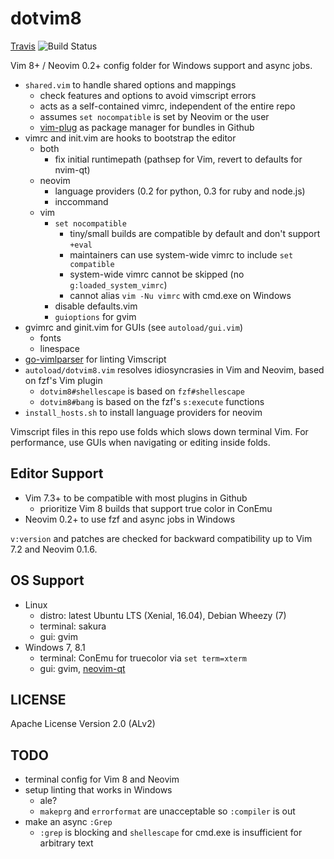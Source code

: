 # dotvim8

[Travis] ![Build Status][Travis-Status]

Vim 8+ / Neovim 0.2+ config folder for Windows support and async jobs.

- `shared.vim` to handle shared options and mappings
    - check features and options to avoid vimscript errors
    - acts as a self-contained vimrc, independent of the entire repo
    - assumes `set nocompatible` is set by Neovim or the user
    - [vim-plug] as package manager for bundles in Github
- vimrc and init.vim are hooks to bootstrap the editor
    - both
        - fix initial runtimepath (pathsep for Vim, revert to defaults for nvim-qt)
    - neovim
        - language providers (0.2 for python, 0.3 for ruby and node.js)
        - inccommand
    - vim
        - `set nocompatible`
            - tiny/small builds are compatible by default and don't support `+eval`
            - maintainers can use system-wide vimrc to include `set compatible`
            - system-wide vimrc cannot be skipped (no `g:loaded_system_vimrc`)
            - cannot alias `vim -Nu vimrc` with cmd.exe on Windows
        - disable defaults.vim
        - `guioptions` for gvim
- gvimrc and ginit.vim for GUIs (see `autoload/gui.vim`)
    - fonts
    - linespace
- [go-vimlparser] for linting Vimscript
- `autoload/dotvim8.vim` resolves idiosyncrasies in Vim and Neovim, based on fzf's Vim plugin
    - `dotvim8#shellescape` is based on `fzf#shellescape`
    - `dotvim8#bang` is based on the fzf's `s:execute` functions
- `install_hosts.sh` to install language providers for neovim

Vimscript files in this repo use folds which slows down terminal Vim.
For performance, use GUIs when navigating or editing inside folds.

## Editor Support

- Vim 7.3+ to be compatible with most plugins in Github
    - prioritize Vim 8 builds that support true color in ConEmu
- Neovim 0.2+ to use fzf and async jobs in Windows

`v:version` and patches are checked for backward compatibility up to Vim 7.2 and Neovim 0.1.6.

## OS Support

- Linux
    - distro: latest Ubuntu LTS (Xenial, 16.04), Debian Wheezy (7)
    - terminal: sakura
    - gui: gvim
- Windows 7, 8.1
    - terminal: ConEmu for truecolor via `set term=xterm`
    - gui: gvim, [neovim-qt]

## LICENSE

Apache License Version 2.0 (ALv2)

## TODO
- terminal config for Vim 8 and Neovim
- setup linting that works in Windows
    - ale?
    - `makeprg` and `errorformat` are unacceptable so `:compiler` is out
- make an async `:Grep`
    - `:grep` is blocking and `shellescape` for cmd.exe is insufficient for arbitrary text

[Travis]: https://travis-ci.org/janlazo/dotvim8
[Travis-Status]: https://travis-ci.org/janlazo/dotvim8.svg?branch=master
[vim-plug]: https://github.com/junegunn/vim-plug
[go-vimlparser]: https://github.com/haya14busa/go-vimlparser
[neovim-qt]: https://github.com/equalsraf/neovim-qt
[janlazo/dotvim]: https://github.com/janlazo/dotvim
[fzf]: https://github.com/junegunn/fzf
